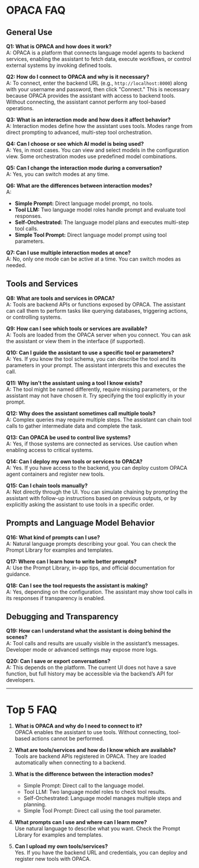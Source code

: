 # OPACA FAQ

## General Use

**Q1: What is OPACA and how does it work?**  
A: OPACA is a platform that connects language model agents to backend services, enabling the assistant to fetch data, execute workflows, or control external systems by invoking defined tools.

**Q2: How do I connect to OPACA and why is it necessary?**  
A: To connect, enter the backend URL (e.g., `http://localhost:8000`) along with your username and password, then click "Connect." This is necessary because OPACA provides the assistant with access to backend tools. Without connecting, the assistant cannot perform any tool-based operations.

**Q3: What is an interaction mode and how does it affect behavior?**  
A: Interaction modes define how the assistant uses tools. Modes range from direct prompting to advanced, multi-step tool orchestration.

**Q4: Can I choose or see which AI model is being used?**  
A: Yes, in most cases. You can view and select models in the configuration view. Some orchestration modes use predefined model combinations.

**Q5: Can I change the interaction mode during a conversation?**  
A: Yes, you can switch modes at any time.

**Q6: What are the differences between interaction modes?**  
A:  
- **Simple Prompt:** Direct language model prompt, no tools.  
- **Tool LLM:** Two language model roles handle prompt and evaluate tool responses.  
- **Self-Orchestrated:** The language model plans and executes multi-step tool calls.  
- **Simple Tool Prompt:** Direct language model prompt using tool parameters.

**Q7: Can I use multiple interaction modes at once?**  
A: No, only one mode can be active at a time. You can switch modes as needed.

## Tools and Services

**Q8: What are tools and services in OPACA?**  
A: Tools are backend APIs or functions exposed by OPACA. The assistant can call them to perform tasks like querying databases, triggering actions, or controlling systems.

**Q9: How can I see which tools or services are available?**  
A: Tools are loaded from the OPACA server when you connect. You can ask the assistant or view them in the interface (if supported).

**Q10: Can I guide the assistant to use a specific tool or parameters?**  
A: Yes. If you know the tool schema, you can describe the tool and its parameters in your prompt. The assistant interprets this and executes the call.

**Q11: Why isn’t the assistant using a tool I know exists?**  
A: The tool might be named differently, require missing parameters, or the assistant may not have chosen it. Try specifying the tool explicitly in your prompt.

**Q12: Why does the assistant sometimes call multiple tools?**  
A: Complex queries may require multiple steps. The assistant can chain tool calls to gather intermediate data and complete the task.

**Q13: Can OPACA be used to control live systems?**  
A: Yes, if those systems are connected as services. Use caution when enabling access to critical systems.

**Q14: Can I deploy my own tools or services to OPACA?**  
A: Yes. If you have access to the backend, you can deploy custom OPACA agent containers and register new tools.

**Q15: Can I chain tools manually?**  
A: Not directly through the UI. You can simulate chaining by prompting the assistant with follow-up instructions based on previous outputs, or by explicitly asking the assistant to use tools in a specific order.

## Prompts and Language Model Behavior

**Q16: What kind of prompts can I use?**  
A: Natural language prompts describing your goal. You can check the Prompt Library for examples and templates.

**Q17: Where can I learn how to write better prompts?**  
A: Use the Prompt Library, in-app tips, and official documentation for guidance.

**Q18: Can I see the tool requests the assistant is making?**  
A: Yes, depending on the configuration. The assistant may show tool calls in its responses if transparency is enabled.

## Debugging and Transparency

**Q19: How can I understand what the assistant is doing behind the scenes?**  
A: Tool calls and results are usually visible in the assistant’s messages. Developer mode or advanced settings may expose more logs.

**Q20: Can I save or export conversations?**  
A: This depends on the platform. The current UI does not have a save function, but full history may be accessible via the backend’s API for developers.

---

# Top 5 FAQ

1. **What is OPACA and why do I need to connect to it?**  
   OPACA enables the assistant to use tools. Without connecting, tool-based actions cannot be performed.

2. **What are tools/services and how do I know which are available?**  
   Tools are backend APIs registered in OPACA. They are loaded automatically when connecting to a backend.

3. **What is the difference between the interaction modes?**  
   - Simple Prompt: Direct call to the language model.  
   - Tool LLM: Two language model roles to check tool results.  
   - Self-Orchestrated: Language model manages multiple steps and planning.  
   - Simple Tool Prompt: Direct call using the tool parameter.

4. **What prompts can I use and where can I learn more?**  
   Use natural language to describe what you want. Check the Prompt Library for examples and templates.

5. **Can I upload my own tools/services?**  
   Yes. If you have the backend URL and credentials, you can deploy and register new tools with OPACA.

